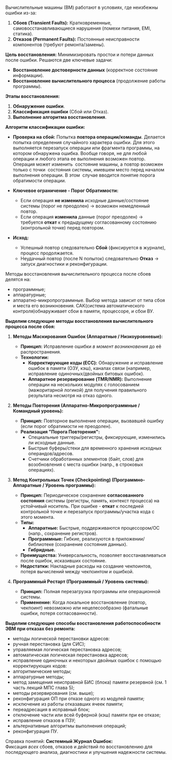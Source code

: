 Вычислительные машины (ВМ) работают в условиях, где неизбежны ошибки из-за:
1. **Сбоев (Transient Faults):** Кратковременные, самовосстанавливающиеся нарушения (помехи питания, EMI, статика).
2. **Отказов (Permanent Faults):** Постоянные неисправности компонентов (требуют ремонта/замены).

**Цель восстановления:** Минимизировать простои и потери данных после ошибки. Решаются две ключевые задачи:
- **Восстановление достоверности данных** (корректное состояние информации).    
- **Восстановление вычислительного процесса** (продолжение работы программы).

**Этапы восстановления:**
1. **Обнаружение ошибки**.
2. **Классификация ошибки** (Сбой или Отказ).
3. **Выполнение алгоритма восстановления**.

**Алгоритм классификации ошибки:**
- **Проверка на сбой:** Попытка **повтора операции/команды**.
	Делается попытка определения случайного характера ошибки. Для этого выполняется перезапуск операции или фрагмента программы, на котором обнаружена ошибка. Вообще говоря, не для любой операции и любого этапа ее выполнения возможен повтор.  Операция может изменить  состояние машины, а повтор возможен  только с точки  состояния системы, имевшем место перед началом выполнения операции. В этом  случае вводится понятие порога обратимости операции.

- **Ключевое ограничение - Порог Обратимости:**
    - Если операция **не изменила** исходные данные/состояние системы (порог не преодолен) -> возможен немедленный повтор.
    - Если операция **изменила** данные (порог преодолен) -> требуется **откат** к предыдущему согласованному состоянию (контрольной точке) перед повтором.
- **Исход:**
    - Успешный повтор следовательно **Сбой** (фиксируется в журнале), процесс продолжается.
    - Неудачный повтор (после N попыток) следовательно **Отказ** -> запуск диагностики и реконфигурации.

Методы восстановления вычислительного процесса после сбоев делятся на:
- программные;
- аппаратурные;
- аппаратно-микропрограммные.
Выбор метода зависит от типа сбоя и места его возникновения. САК(система автоматического контроля)обнаруживает сбои в памяти, процессоре, и сбои ВУ.

**Выделим следующие методы восстановления вычислительного процесса после сбоя:**
1. **Методы Маскирования Ошибок (Аппаратные / Низкоуровневые):**
    - **Принцип:** Исправление ошибки _в момент возникновения_ до её распространения.
    - **Технологии:**
        - **Корректирующие коды (ECC):** Обнаружение и исправление ошибок в памяти (ОЗУ, кэш), каналах связи (например, исправление одиночных/двойных битовых ошибок).
        - **Аппаратное резервирование (TMR/NMR):** Выполнение операции на нескольких модулях с голосованием (мажоритарной логикой) для получения правильного результата несмотря на отказ одного.
       
2. **Методы Повторения (Аппаратно-Микропрограммные / Командный уровень):**
    - **Принцип:** Повторное выполнение операции, вызвавшей ошибку (если порог обратимости не преодолен).
    - **Реализация "Порога Повторения":**
        - Специальные триггеры/регистры, фиксирующие, изменились ли исходные данные.
        - Быстрые буферы/стеки для временного хранения исходных операндов/адресов.
        - Счетчики обработанных элементов (байт, слов) для возобновления с места ошибки (напр., в строковых операциях).
3. **Метод Контрольных Точек (Checkpointing) (Программно-Аппаратные / Уровень программы):**
    - **Принцип:** Периодическое сохранение **согласованного состояния** системы (регистры, память, контекст процесса) на устойчивый носитель. При ошибке - **откат** к последней контрольной точке и перезапуск программы/участка кода с этого момента.
    - **Типы:**
        - **Аппаратные:** Быстрые, поддерживаются процессором/ОС (напр., сохранение регистров).
        - **Программные:** Гибкие, реализуются в приложении/библиотеке (сохранение состояния данных).
        - **Гибридные.**
    - **Преимущества:** Универсальность, позволяет восстанавливаться после ошибок, исказивших состояние.
    - **Недостатки:** Накладные расходы на создание чекпоинтов, потеря вычислений между чекпоинтом и ошибкой.
        
4. **Программный Рестарт (Программный / Уровень системы):**
    - **Принцип:** Полная перезагрузка программы или операционной системы.
    - **Применение:** Когда локальное восстановление (повтор, чекпоинт) невозможно или нецелесообразно (фатальные ошибки, потеря согласованности).

**Выделим следующие способы восстановления работоспособности ЭВМ при отказах без ремонта:**
- методы логической перестановки адресов:
- ручная перестановка (для СИС);
- управляемая логическая перестановка адресов;
- автоматическая логическая перестановка адресов;
- исправление одиночных и некоторых двойных ошибок с помощью корректирующих кодов:
- алгоритмические методы;
- аппаратурные методы;
- метод замещения неисправной БИС (блока) памяти резервной (см. 1 часть лекций МПС глава 5);
- методы резервирования (см. выше);
- реконфигурация ОП при отказе одного из модулей памяти;
- исключение из работы отказавших ячеек памяти;
- переадресация в исправный блок;
- отключение части или всей буферной (кэш) памяти при ее отказе;
- исправление отказов в ПЗУ;
- альтернативные алгоритмы выполнения операций;
- реконфигурация ПУ.

Справка понятий:
**Системный Журнал Ошибок:**  
Фиксация _всех_ сбоев, отказов и действий по восстановлению для последующего анализа, диагностики и улучшения надежности системы.